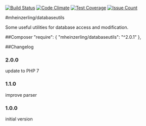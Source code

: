 [![Build Status](https://travis-ci.org/mheinzerling/php-databaseutils.svg?branch=master)](https://travis-ci.org/mheinzerling/php-databaseutils) [![Code Climate](https://codeclimate.com/github/mheinzerling/php-databaseutils/badges/gpa.svg)](https://codeclimate.com/github/mheinzerling/php-databaseutils) [![Test Coverage](https://codeclimate.com/github/mheinzerling/php-databaseutils/badges/coverage.svg)](https://codeclimate.com/github/mheinzerling/php-databaseutils/coverage) [![Issue Count](https://codeclimate.com/github/mheinzerling/php-databaseutils/badges/issue_count.svg)](https://codeclimate.com/github/mheinzerling/php-databaseutils) 

#mheinzerling/databaseutils

Some useful utilities for database access and modification. 

##Composer
    "require": {
        "mheinzerling/databaseutils": "^2.0.1"
    },
    
##Changelog

### 2.0.0
update to PHP 7

### 1.1.0
improve parser 

### 1.0.0
initial version 